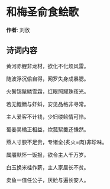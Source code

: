 # 和梅圣俞食鲙歌

**作者**: 刘攽

## 诗词内容

黄河赤鲤非龙材，欲化不化烦风雷。

随波浮沉偷自得，网罗失身成暴腮。

火鬐锦鬣鳞雪霜，红眼照耀珠夜光。

若无鲲鲕与虾蚪，安见品格非寻常。

主人爱客不计钱，少妇缕鲙情可怜。

蜀姜吴橘正相益，炊菰絮羹还慊然。

燕人寸腴不足贵，专诸全{炙火=肉}非珍味。

属餍默怀一饭报，欲令主人千万岁。

白玉换米桂作薪，主人家居长不贫。

卖鱼一值任公子，厌鲙与遍长安人。

